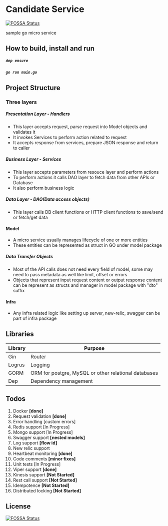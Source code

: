 # Candidate Service
[![FOSSA Status](https://app.fossa.io/api/projects/git%2Bgithub.com%2Fnimesh-mittal%2Fcandidate_service.svg?type=shield)](https://app.fossa.io/projects/git%2Bgithub.com%2Fnimesh-mittal%2Fcandidate_service?ref=badge_shield)

sample go micro service

## How to build, install and run

##### `dep ensure`
#####  `go run main.go`

## Project Structure
### Three layers
##### Presentation Layer - Handlers
- This layer accepts request, parse request into Model objects and validates it
- It invokes Services to perform action related to request
- It accepts response from services, prepare JSON response and return to caller

##### Business Layer - Services
- This layer accepts parameters from resouce layer and perform actions
- To perform actions it calls DAO layer to fetch data from other APIs or Database
- It also perform business logic

##### Data Layer - DAO(Data access objects)
- This layer calls DB client functions or HTTP client functions to save/send or fetch/get data

#### Model
- A micro service usually manages lifecycle of one or more entities
- These entities can be represented as struct in GO under model package

##### Data Transfer Objects
- Most of the API calls does not need every field of model, some may need to pass metadata as well like limit, offset or errors
- Objects that represent input request content or output response content can be represent as structs and manager in model package with "dto" suffix

#### Infra
- Any infra related logic like setting up server, new-relic, swagger can be part of infra package

## Libraries
| Library | Purpose |
|---------|---------|
| Gin     | Router   |
| Logrus  | Logging  |
| GORM    | ORM for postgre, MySQL or other relational databases |
| Dep     | Dependency management |

## Todos
1. Docker **[done]**
2. Request validation **[done]**
3. Error handling [custom errors]
4. Redis support [In Progress]
5. Mongo support [In Progress]
6. Swagger support **[nested models]**
7. Log support **[flow id]**
8. New relic support
9. Heartbeat monitoring **[done]**
10. Code comments  **[minor fixes]**
11. Unit tests [In Progress]
12. Viper support **[done]**
13. Kinesis support **[Not Started]**
14. Rest call support **[Not Started]**
15. Idempotence **[Not Started]**
16. Distributed locking **[Not Started]**


## License
[![FOSSA Status](https://app.fossa.io/api/projects/git%2Bgithub.com%2Fnimesh-mittal%2Fcandidate_service.svg?type=large)](https://app.fossa.io/projects/git%2Bgithub.com%2Fnimesh-mittal%2Fcandidate_service?ref=badge_large)

